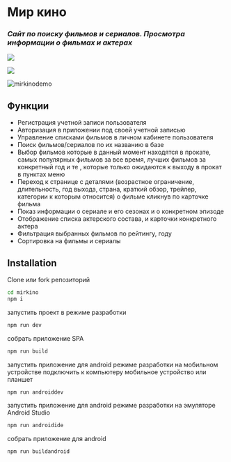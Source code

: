 # Мир кино

### _Сайт по поиску фильмов и сериалов. Просмотра информации о фильмах и актерах_

[![](https://mirkino.devflweb.ru/icons/favicon-32x32.png)](https://mirkino.devflweb.ru "Перейти на сайт")

![](https://mirkino.devflweb.ru/mirkinodemo.gif)

![mirkinodemo](https://user-images.githubusercontent.com/41166090/206558188-e3156dfe-75b5-4297-84ac-3e75ebbb439d.gif)

## Функции

- Регистрация учетной записи пользователя
- Авторизация в приложении под своей учетной записью
- Управление списками фильмов в личном кабинете пользователя
- Поиск фильмов/сериалов по их названию в базе
- Выбор фильмов которые в данный момент находятся в прокате, самых популярных фильмов за все время, лучших фильмов за конкретный год и те , которые только ожидаются к выходу в прокат в пунктах меню
- Переход к странице с деталями (возрастное ограничение, длительность, год выхода, страна, краткий обзор, трейлер, категории к которым относится) о фильме кликнув по карточке фильма
- Показ информации о сериале и его сезонах и о конкретном эпизоде
- Отображение списка актерского состава, и карточки конкретного актера
- Фильтрация выбранных фильмов по рейтингу, году
- Сортировка на фильмы и сериалы

## Installation

Clone или fork репозиторий

```sh
cd mirkino
npm i
```

запустить проект в режиме разработки

```sh
npm run dev
```

собрать приложение SPA

```sh
npm run build
```

запустить приложение для android режиме разработки на мобильном устройстве
подключить к компьютеру мобильное устройство или планшет

```sh
npm run androiddev
```

запустить приложение для android режиме разработки на эмуляторе Android Studio

```sh
npm run androidide
```

собрать приложение для android

```sh
npm run buildandroid
```

